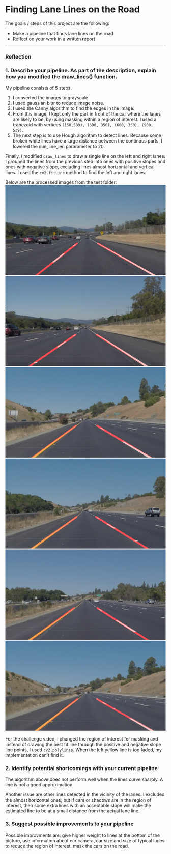 # **Finding Lane Lines on the Road** 

The goals / steps of this project are the following:
* Make a pipeline that finds lane lines on the road
* Reflect on your work in a written report


[//]: # (Image References)

[image1]: ./test_images_output/solidWhiteCurve.png "Solid white curve"
[image2]: ./test_images_output/solidWhiteRight.png "Solid white right"
[image3]: ./test_images_output/solidYellowCurve2.png "Solid yellow curve"
[image4]: ./test_images_output/solidYellowCurve.png "Solid yellow curve"
[image5]: ./test_images_output/solidYellowLeft.png "Solid yellow left"
[image6]: ./test_images_output/whiteCarLaneSwitch.png "White car lane switch"

---

### Reflection

### 1. Describe your pipeline. As part of the description, explain how you modified the draw_lines() function.

My pipeline consists of 5 steps. 
1. I converted the images to grayscale. 
2. I used gaussian blur to reduce image noise. 
3. I used the Canny algorithm to find the edges in the image. 
4. From this image, I kept only the part in front of the car where the lanes are likely to be, by using masking within a region of interest. I used a trapezoid with vertices `(150,539), (390, 350), (600, 350), (900, 539)`.
5. The next step is to use Hough algorithm to detect lines. Because some broken white lines have a large distance between the continous parts, I lowered the min_line_len pararameter to 20. 

Finally, I modified `draw_lines` to draw a single line on the left and right lanes. I grouped the lines from the previous step into ones with positive slopes and ones with negative slope, excluding lines almost horizontal and vertical lines. I used the `cv2.fitLine` method to find the left and right lanes.

Below are the processed images from the test folder:
![alt text][image1]
![alt text][image2]
![alt text][image3]
![alt text][image4]
![alt text][image5]
![alt text][image6]


For the challenge video, I changed the region of interest for masking and instead of drawing the best fit line through the positive and negative slope line points, I used `cv2.polylines`. When the left yellow line is too faded, my implementation can't find it.


### 2. Identify potential shortcomings with your current pipeline

The algorithm above does not perform well when the lines curve sharply. A line is not a good approximation.

Another issue are other lines detected in the vicinity of the lanes. I excluded the almost horizontal ones, but if cars or shadows are in the region of interest, then some extra lines with an acceptable slope will make the estimated line to be at a small distance from the actual lane line.

### 3. Suggest possible improvements to your pipeline

Possible improvments are: give higher weight to lines at the bottom of the picture, use information about car camera, car size and size of typical lanes to reduce the region of interest, mask the cars on the road. 
